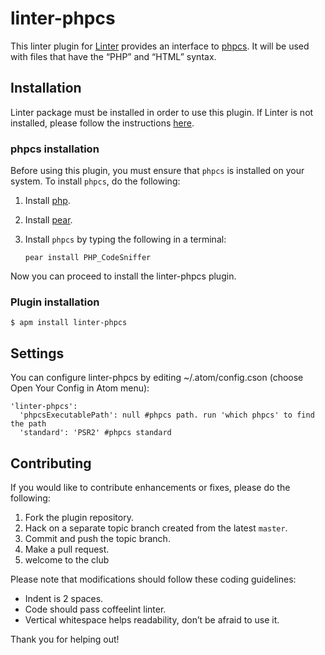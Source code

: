 linter-phpcs
=========================

This linter plugin for [Linter](https://github.com/AtomLinter/Linter) provides an interface to [phpcs](http://pear.php.net/package/PHP_CodeSniffer/). It will be used with files that have the “PHP” and “HTML” syntax.

## Installation
Linter package must be installed in order to use this plugin. If Linter is not installed, please follow the instructions [here](https://github.com/AtomLinter/Linter).

### phpcs installation
Before using this plugin, you must ensure that `phpcs` is installed on your system. To install `phpcs`, do the following:

1. Install [php](http://php.net).

2. Install [pear](http://pear.php.net).

3. Install `phpcs` by typing the following in a terminal:
   ```
   pear install PHP_CodeSniffer
   ```

Now you can proceed to install the linter-phpcs plugin.

### Plugin installation
```
$ apm install linter-phpcs
```

## Settings
You can configure linter-phpcs by editing ~/.atom/config.cson (choose Open Your Config in Atom menu):
```
'linter-phpcs':
  'phpcsExecutablePath': null #phpcs path. run 'which phpcs' to find the path
  'standard': 'PSR2' #phpcs standard
```

## Contributing
If you would like to contribute enhancements or fixes, please do the following:

1. Fork the plugin repository.
1. Hack on a separate topic branch created from the latest `master`.
1. Commit and push the topic branch.
1. Make a pull request.
1. welcome to the club

Please note that modifications should follow these coding guidelines:

- Indent is 2 spaces.
- Code should pass coffeelint linter.
- Vertical whitespace helps readability, don’t be afraid to use it.

Thank you for helping out!
